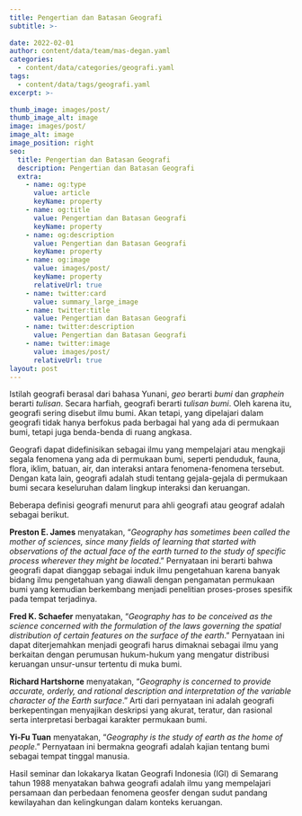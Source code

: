 ```yaml
---
title: Pengertian dan Batasan Geografi
subtitle: >-
  
date: 2022-02-01
author: content/data/team/mas-degan.yaml
categories:
  - content/data/categories/geografi.yaml
tags:
  - content/data/tags/geografi.yaml
excerpt: >-
  
thumb_image: images/post/
thumb_image_alt: image
image: images/post/
image_alt: image
image_position: right
seo:
  title: Pengertian dan Batasan Geografi
  description: Pengertian dan Batasan Geografi
  extra:
    - name: og:type
      value: article
      keyName: property
    - name: og:title
      value: Pengertian dan Batasan Geografi
      keyName: property
    - name: og:description
      value: Pengertian dan Batasan Geografi
      keyName: property
    - name: og:image
      value: images/post/
      keyName: property
      relativeUrl: true
    - name: twitter:card
      value: summary_large_image
    - name: twitter:title
      value: Pengertian dan Batasan Geografi
    - name: twitter:description
      value: Pengertian dan Batasan Geografi
    - name: twitter:image
      value: images/post/
      relativeUrl: true
layout: post
---
```


Istilah geografi berasal dari bahasa Yunani, *geo* berarti *bumi* dan *graphein* berarti *tulisan*. Secara harfiah, geografi berarti *tulisan bumi*. Oleh karena itu, geografi sering disebut ilmu bumi. Akan tetapi, yang dipelajari dalam geografi tidak hanya berfokus pada berbagai hal yang ada di permukaan bumi, tetapi juga benda-benda di ruang angkasa.

Geografi dapat didefinisikan sebagai ilmu yang mempelajari atau mengkaji segala fenomena yang ada di permukaan bumi, seperti penduduk, fauna, flora, iklim, batuan, air, dan interaksi antara fenomena-fenomena tersebut. Dengan kata lain, geografi adalah studi tentang gejala-gejala di permukaan bumi secara keseluruhan dalam lingkup interaksi dan keruangan.

Beberapa definisi geografi menurut para ahli geografi atau geograf adalah sebagai berikut.  

**Preston E. James** menyatakan, “*Geography has sometimes been called the mother of sciences, since many fields of learning that started with observations of the actual face of the earth turned to the study of specific process wherever they might be located*.” Pernyataan ini berarti bahwa geografi dapat dianggap sebagai induk ilmu pengetahuan karena banyak bidang ilmu pengetahuan yang diawali dengan pengamatan permukaan bumi yang kemudian berkembang menjadi penelitian proses-proses spesifik pada tempat terjadinya.

**Fred K. Schaefer** menyatakan, “*Geography has to be conceived as the science concerned with the formulation of the laws governing the spatial distribution of certain features on the surface of the earth*.” Pernyataan ini dapat diterjemahkan menjadi geografi harus dimaknai sebagai ilmu yang berkaitan dengan perumusan hukum-hukum yang mengatur distribusi keruangan unsur-unsur tertentu di muka bumi.

**Richard Hartshorne** menyatakan, “*Geography is concerned to provide accurate, orderly, and rational description and interpretation of the variable character of the Earth surface*.” Arti dari pernyataan ini adalah geografi berkepentingan menyajikan deskripsi yang akurat, teratur, dan rasional serta interpretasi berbagai karakter permukaan bumi. 

**Yi-Fu Tuan** menyatakan, “*Geography is the study of earth as the home of people*.” Pernyataan ini bermakna geografi adalah kajian tentang bumi sebagai tempat tinggal manusia.

Hasil seminar dan lokakarya Ikatan Geografi Indonesia (IGI) di Semarang tahun 1988 menyatakan bahwa geografi adalah ilmu yang mempelajari persamaan dan perbedaan fenomena geosfer dengan sudut pandang kewilayahan dan kelingkungan dalam konteks keruangan.
